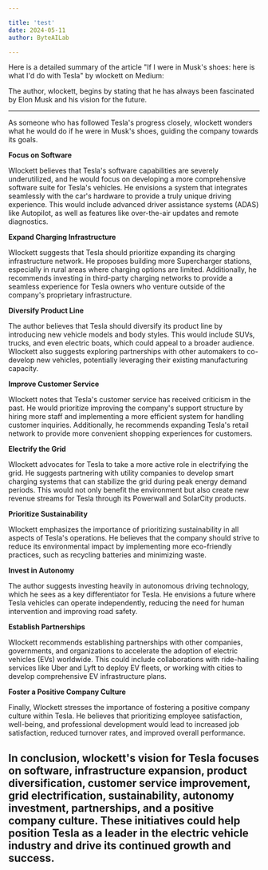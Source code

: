 ```yaml
---

title: 'test'
date: 2024-05-11
author: ByteAILab

---
```


Here is a detailed summary of the article "If I were in Musk's shoes: here is what I'd do with Tesla" by wlockett on Medium:

The author, wlockett, begins by stating that he has always been fascinated by Elon Musk and his vision for the future. 

---
As someone who has followed Tesla's progress closely, wlockett wonders what he would do if he were in Musk's shoes, guiding the company towards its goals.

**Focus on Software**

Wlockett believes that Tesla's software capabilities are severely underutilized, and he would focus on developing a more comprehensive software suite for Tesla's vehicles. He envisions a system that integrates seamlessly with the car's hardware to provide a truly unique driving experience. This would include advanced driver assistance systems (ADAS) like Autopilot, as well as features like over-the-air updates and remote diagnostics.

**Expand Charging Infrastructure**

Wlockett suggests that Tesla should prioritize expanding its charging infrastructure network. He proposes building more Supercharger stations, especially in rural areas where charging options are limited. Additionally, he recommends investing in third-party charging networks to provide a seamless experience for Tesla owners who venture outside of the company's proprietary infrastructure.

**Diversify Product Line**

The author believes that Tesla should diversify its product line by introducing new vehicle models and body styles. This would include SUVs, trucks, and even electric boats, which could appeal to a broader audience. Wlockett also suggests exploring partnerships with other automakers to co-develop new vehicles, potentially leveraging their existing manufacturing capacity.

**Improve Customer Service**

Wlockett notes that Tesla's customer service has received criticism in the past. He would prioritize improving the company's support structure by hiring more staff and implementing a more efficient system for handling customer inquiries. Additionally, he recommends expanding Tesla's retail network to provide more convenient shopping experiences for customers.

**Electrify the Grid**

Wlockett advocates for Tesla to take a more active role in electrifying the grid. He suggests partnering with utility companies to develop smart charging systems that can stabilize the grid during peak energy demand periods. This would not only benefit the environment but also create new revenue streams for Tesla through its Powerwall and SolarCity products.

**Prioritize Sustainability**

Wlockett emphasizes the importance of prioritizing sustainability in all aspects of Tesla's operations. He believes that the company should strive to reduce its environmental impact by implementing more eco-friendly practices, such as recycling batteries and minimizing waste.

**Invest in Autonomy**

The author suggests investing heavily in autonomous driving technology, which he sees as a key differentiator for Tesla. He envisions a future where Tesla vehicles can operate independently, reducing the need for human intervention and improving road safety.

**Establish Partnerships**

Wlockett recommends establishing partnerships with other companies, governments, and organizations to accelerate the adoption of electric vehicles (EVs) worldwide. This could include collaborations with ride-hailing services like Uber and Lyft to deploy EV fleets, or working with cities to develop comprehensive EV infrastructure plans.

**Foster a Positive Company Culture**

Finally, Wlockett stresses the importance of fostering a positive company culture within Tesla. He believes that prioritizing employee satisfaction, well-being, and professional development would lead to increased job satisfaction, reduced turnover rates, and improved overall performance.

In conclusion, wlockett's vision for Tesla focuses on software, infrastructure expansion, product diversification, customer service improvement, grid electrification, sustainability, autonomy investment, partnerships, and a positive company culture. These initiatives could help position Tesla as a leader in the electric vehicle industry and drive its continued growth and success.
---

